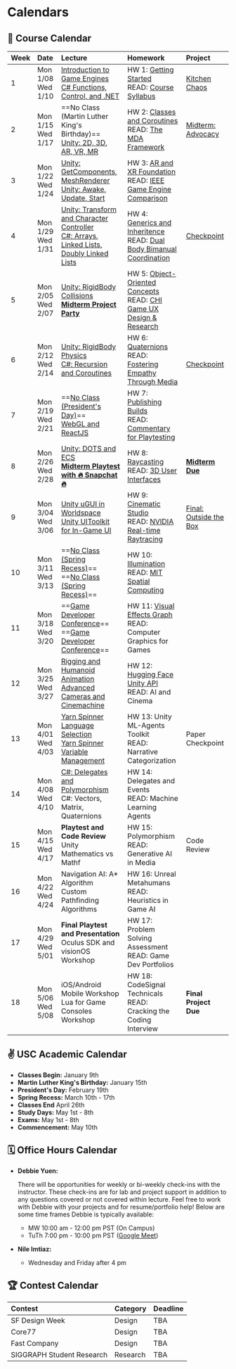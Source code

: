 # Calendars

## 📓 Course Calendar
| Week | Date                     | Lecture                                           | Homework              | Project |
| :----| :----------------------- | :------------------------------------------------ | :-------------------------------| :--------------|
| 1    | Mon 1/08 <br> Wed 1/10   | [Introduction to Game Engines](https://www.icloud.com/keynote/08aZs5s_uUorg5jJGt1aVn1UQ#Lecture1) <br> [C# Functions, Control, and .NET](https://www.icloud.com/keynote/021rBpeSLAtnFPZgx8e1kmDuQ#Lecture2) | HW 1: [Getting Started](./Homework/hw01.md)  <br> READ: [Course Syllabus](./courseinfo.md)  | [Kitchen Chaos](./Projects/kitchenchaos.md)  |
| 2    | Mon 1/15 <br> Wed 1/17   | ==No Class (Martin Luther King's Birthday)== <br> [Unity: 2D, 3D, AR, VR, MR](https://www.icloud.com/keynote/050xrnFQzZLyjkKliTs21EQkA#Lecture2)| HW 2: [Classes and Coroutines](./Homework/hw02.md) <br> READ: [The MDA Framework](https://users.cs.northwestern.edu/~hunicke/MDA.pdf) | [Midterm: Advocacy](./Projects/midterm.md) |
| 3    | Mon 1/22 <br> Wed 1/24     | [Unity: GetComponents, MeshRenderer](https://www.icloud.com/keynote/003pe71aPE5w0IWvWw7VrAoXQ#Lecture3) <br> [Unity: Awake, Update, Start](https://www.icloud.com/keynote/034qGf8MB2oMmxLVCu0hqz9BQ#Lecture3) | HW 3: [AR and XR Foundation](./Homework/hw03.md) <br> READ: [IEEE Game Engine Comparison](https://ieeexplore.ieee.org/document/9579618) | |
| 4    | Mon 1/29 <br> Wed 1/31   | [Unity: Transform and Character Controller](https://www.icloud.com/keynote/0e0UtKy2EkX7bf1c8iZVu4Qiw#Lecture4)  <br> [C#: Arrays, Linked Lists, Doubly Linked Lists]() | HW 4: [Generics and Inheritence](./Homework/hw04.md) <br> READ: [Dual Body Bimanual Coordination](https://dl.acm.org/doi/10.1145/3563657.3596082)| [Checkpoint](./Projects/midterm.md) |
| 5    | Mon 2/05 <br> Wed 2/07   |  [Unity: RigidBody Collisions]() <br>  [**Midterm Project Party**]() | HW 5: [Object-Oriented Concepts](./Homework/hw05.md) <br> READ: [CHI Game UX Design & Research](https://dl.acm.org/doi/abs/10.1145/3544549.3574181) | |
| 6    | Mon 2/12 <br> Wed 2/14  |  [Unity: RigidBody Physics](https://www.icloud.com/keynote/010hjZ9tjTwgBLCzRhQpEJgTQ#Lecture4) <br> [C#: Recursion and Coroutines](https://www.icloud.com/keynote/07bg2BcDWB6LmOw8PKyIZNGdg#Lecture6) | HW 6: [Quaternions](./Homework/hw06.md) <br> READ: [Fostering Empathy Through Media](https://dl.acm.org/doi/10.1145/3383668.3419929) | <br> [Checkpoint](./Projects/midterm.md) |
| 7    | Mon 2/19 <br> Wed 2/21   | ==[No Class (President's Day)]()== <br> [WebGL and ReactJS](https://www.icloud.com/keynote/086DMP7jbTEDcWSQv7zn0rZIg#Lecture7) | HW 7: [Publishing Builds](./Homework/hw07.md) <br> READ: [Commentary for Playtesting](https://go-gale-com.libproxy1.usc.edu/ps/i.do?p=AONE&u=aikentcl&id=GALE%7CA759558167&v=2.1&it=r&aty=ip) |
| 8    | Mon 2/26 <br> Wed 2/28  | [Unity: DOTS and ECS]() <br> [**Midterm Playtest with 🔥 Snapchat 🔥**](https://www.icloud.com/keynote/023bvGzU5zmzgCK7Zodr2vNOA#Lecture8)| HW 8: [Raycasting](./Homework/hw08.md) <br> READ: [3D User Interfaces](https://link-springer-com.libproxy1.usc.edu/chapter/10.1007/978-3-031-42283-6_33) | [**Midterm Due**](./Projects/midterm.md) |
| 9    | Mon 3/04 <br> Wed 3/06 | [Unity uGUI in Worldspace](https://www.icloud.com/keynote/0fcJ-xM8MOIMNLuR4zwEbJ72g#Lecture9) <br> [Unity UIToolkit for In-Game UI](https://www.icloud.com/keynote/009n82JRjD4GWe8GJhxZ1ouqw#Lecture9) | HW 9: [Cinematic Studio](./Homework/hw09.md) <br> READ: [NVIDIA Real-time Raytracing](https://www.nvidia.com/en-us/on-demand/session/gtcspring22-s42359/) | [Final: Outside the Box](./Projects/final.md) |
| 10   | Mon 3/11 <br> Wed 3/13 | ==[No Class (Spring Recess)]()== <br> ==[No Class (Spring Recess)]()== | HW 10: [Illumination](./Homework/hw10.md) <br> READ: [MIT Spatial Computing](https://acg.media.mit.edu/people/simong/thesis/SpatialComputing.pdf) |
| 11   | Mon 3/18 <br> Wed 3/20  | ==[Game Developer Conference]()== <br> ==[Game Developer Conference]()== | HW 11: [Visual Effects Graph](./Homework/hw11.md) <br> READ: Computer Graphics for Games |
| 12   | Mon 3/25 <br> Wed 3/27   | [Rigging and Humanoid Animation](https://www.icloud.com/keynote/078X87RY_a83CRTvCILICRgWg#Lecture10) <br> [Advanced Cameras and Cinemachine](https://www.icloud.com/keynote/0bclv73IqqTvqI1-G3JIETQCg#Lecture10) | HW 12: [Hugging Face Unity API](./Homework/hw12.md) <br> READ: AI and Cinema |
| 13   | Mon 4/01 <br> Wed 4/03 | [Yarn Spinner Language Selection](https://www.icloud.com/keynote/00265rrdORrITcZHQ-5A0WD7g#Lecture13) <br> [Yarn Spinner Variable Management](https://www.icloud.com/keynote/07cQcqY6FK19Bp4yMfbOKMTWg#Lecture13)| HW 13: Unity ML-Agents Toolkit <br> READ: Narrative Categorization | Paper Checkpoint |
| 14   | Mon 4/08 <br> Wed 4/10 | [C#: Delegates and Polymorphism](https://www.icloud.com/keynote/057tcGgxtT0eROgk05l0Dx7Nw#Lecture14) <br> C#: Vectors, Matrix, Quaternions | HW 14: Delegates and Events <br> READ: Machine Learning Agents| |
| 15   | Mon 4/15 <br> Wed 4/17 <br> | **Playtest and Code Review** <br> Unity Mathematics vs Mathf | HW 15: Polymorphism <br> READ: Generative AI in Media | Code Review |
| 16   | Mon 4/22 <br> Wed 4/24   | Navigation AI: A* Algorithm <br> Custom Pathfinding Algorithms| HW 16: Unreal Metahumans <br> READ: Heuristics in Game AI | |
| 17   | Mon 4/29 <br> Wed 5/01 | **Final Playtest and Presentation** <br> Oculus SDK and visionOS Workshop | HW 17: Problem Solving Assessment <br> READ: Game Dev Portfolios | |
| 18   | Mon 5/06 <br> Wed 5/08 | iOS/Android Mobile Workshop <br> Lua for Game Consoles Workshop | HW 18: CodeSignal Technicals <br> READ: Cracking the Coding Interview | **Final Project Due** |


## ✌️ USC Academic Calendar
* **Classes Begin:** January 9th
* **Martin Luther King's Birthday:** January 15th
* **President's Day:** February 19th
* **Spring Recess:** March 10th - 17th
* **Classes End** April 26th
* **Study Days:** May 1st - 8th
* **Exams:** May 1st - 8th
* **Commencement:** May 10th

## 🗓️ Office Hours Calendar

* **Debbie Yuen:** 
    
    There will be opportunities for weekly or bi-weekly check-ins with the instructor. These check-ins are for lab and project support in addition to any questions covered or not covered within lecture. Feel free to work with Debbie with your projects and for resume/portfolio help! Below are some time frames Debbie is typically available:

    * MW 10:00 am - 12:00 pm PST (On Campus)
    * TuTh 7:00 pm - 10:00 pm PST ([Google Meet]())

* **Nile Imtiaz:**
    *  Wednesday and Friday after 4 pm

## 🏆 Contest Calendar
| Contest        | Category | Deadline |
| :------------- | :------- | :------- |
| SF Design Week | Design   | TBA      |
| Core77         | Design   | TBA      |
| Fast Company   | Design   | TBA      |
| SIGGRAPH Student Research | Research | TBA |